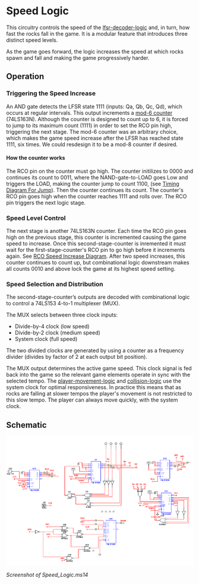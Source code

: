 # Speed Logic

This circuitry controls the speed of the [lfsr-decoder-logic](../lfsr-decoder-logic/) and, in turn, how fast the rocks fall in the game. It is a modular feature that introduces three distinct speed levels.

As the game goes forward, the logic increases the speed at which rocks spawn and fall and making the game progressively harder.

## Operation

### Triggering the Speed Increase
An AND gate detects the LFSR state 1111 (inputs: Qa, Qb, Qc, Qd), which occurs at regular intervals. This output increments a [mod-6 counter](./Mod-6_Timer.png) (74LS163N). Although the counter is designed to count up to 6, it is forced to jump to its maximum count (1111) in order to set the RCO pin high, triggering the next stage. The mod-6 counter was an arbitrary choice, which makes the game speed increase after the LFSR has reached state 1111, six times. We could resdesign it to be a mod-8 counter if desired. 
#### How the counter works 
The RCO pin on the counter must go high. The counter initilizes to 0000 and continues its count to 0011, where the NAND-gate-to-LOAD goes Low and triggers the LOAD, making the counter jump to count 1100, (see [Timing Diagram For Jump](./Timing_For_Jump.png)). Then the counter continues its count. The counter's RCO pin goes high when the counter reaches 1111 and rolls over. The RCO pin triggers the next logic stage.

### Speed Level Control
The next stage is another 74LS163N counter. Each time the RCO pin goes high on the previous stage, this counter is incremented causing the game speed to increase. Once this second-stage-counter is inremented it must wait for the first-stage-counter's RCO pin to go high before it increments again. See [RCO Speed Increase Diagram](./RCO_Speed_Increase_Diagram.png). After two speed increases, this counter continues to count up, but combinational logic downstream makes all counts 0010 and above lock the game at its highest speed setting. 

### Speed Selection and Distribution
The second-stage-counter’s outputs are decoded with combinational logic to control a 74LS153 4-to-1 multiplexer (MUX).

The MUX selects between three clock inputs:
* Divide-by-4 clock (low speed)
* Divide-by-2 clock (medium speed)
* System clock (full speed)

The two divided clocks are generated by using a counter as a frequency divider (divides by factor of 2 at each output bit position).

The MUX output determines the active game speed. This clock signal is fed back into the game so the relevant game elements operate in sync with the selected tempo. 
The [player-movement-logic](../player-movement-logic) and [collision-logic](../collision-logic) use the system clock for optimal responsiveness. In practice this means that as rocks are falling at slower tempos the player's movement is not restricted to this slow tempo. The player can always move quickly, with the system clock.

## Schematic
![Speed Logic Schematic](Speed_Logic_Schematic.png)

_Screenshot of Speed_Logic.ms14_
